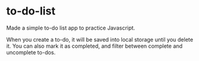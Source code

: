 # to-do-list
Made a simple to-do list app to practice Javascript.

When you create a to-do, it will be saved into local storage until you delete it.
You can also mark it as completed, and filter between complete and uncomplete to-dos.
